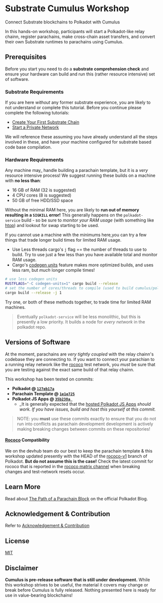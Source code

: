 # Substrate Cumulus Workshop

Connect Substrate blockchains to Polkadot with Cumulus

In this hands-on workshop, participants will start a Polkadot-like relay chainn, register
parachains, make cross-chain asset transfers, and convert their own Substrate runtimes to
parachains using Cumulus.

## Prerequisites

Before you start you need to do a **substrate comprehension check** and ensure your hardware
can build and run this (rather resource intensive) set of software.


### Substrate Requirements 

If you are here _without_ any former substrate experience, you are likely to not understand or
complete this tutorial. Before you continue please complete the following tutorials:

- [Create Your First Substrate Chain](https://substrate.dev/docs/en/tutorials/create-your-first-substrate-chain/)
- [Start a Private Network](https://substrate.dev/docs/en/tutorials/start-a-private-network/)

We will reference these assuming you have already understand all the steps involved in these,
and have your machine configured for substrate based code base compilation.

### Hardware Requirements

Any machine may_ handle building a parachain template, but it is a _very_ resource intensive process!
We suggest running these builds on a machine with **no less than**:
- 16 GB of RAM (32 is suggested)
- 4 CPU cores (8 is suggested)
- 50 GB of free HDD/SSD space

Without the minimal RAM here, you are likely to **run out of memory resulting in a `SIGKILL` error!**
This generally happens on the `polkadot-service` build - so be sure to *monitor your RAM usage*
(with something like [htop](https://htop.dev/)) and lookout for swap starting to be used.

If you cannot use a machine with the minimums here,you can try a few things that trade longer build 
times for limited RAM usage.
- Use Less threads cargo's `j` flag == the number of threads to use to build.
  Try to use just a few less than you have available total and monitor RAM usage.
- Cargo's [codegen units](](https://doc.rust-lang.org/cargo/reference/profiles.html#codegen-units)) 
  feature makes more optimized builds, and uses less ram, but _much_ longer compile times!

```bash
# use less codegen units
RUSTFLAGS="-C codegen-units=1" cargo build --release 
# set the number of cores/threads to compile (used to build cumulus/polkadot on rpi 3)
cargo build --release -j 1
```

Try one, or both of these methods together, to trade time for limited RAM machines. 

> Eventually `polkadot-service` will be less monolithic, but this is presently a low priority.
> It builds a node for _every network_ in the polkadot repo.

## Versions of Software

At the moment, parachains are _very tightly coupled_ with the relay chainn's codebase they are 
connecting to. If you want to connect your parachian to a running relay network like the 
[rococo](https://wiki.polkadot.network/docs/en/build-parachains-rococo) test network, you _must_
be sure that you are testing against the exact same build of that relay chainn. 

This workshop has been tested on commits:

- **Polkadot @ [`127eb17a`](https://github.com/paritytech/polkadot/commit/127eb17a25bbe2a9f2731ff11a65d7f8170f2373)**
- **Parachain Template @ [`1e1e725`](https://github.com/substrate-developer-hub/substrate-parachain-template/commit/1e1e7257e4429e8413f5a27940d4941d220317a7)**
- **Polkadot JS Apps @ [`35b238a `](https://github.com/polkadot-js/apps/commit/35b238a1bfb59a4c4e7488671a7261b54bf314c9)**
    - _It is generally expected that the [hosted Polkadot JS Apps](https://polkadot.js.org/apps/#/explorer)
      _should work. If you have issues, build and host this yourself at this commit._

> NOTE: you **must** use these commits exactly to ensure that you do not run into conflicts as parachain development
> development is actively making breaking changes between commits on these repositories!

#### [Rococo](https://wiki.polkadot.network/docs/en/build-parachains-rococo) Compatibility

We on the devhub team do our best to keep the parachain template & this workshop updated presently
with the HEAD of the [rococo-v1](https://github.com/paritytech/polkadot/commits/rococo-v1) branch
of Polkadot. **But do not assume this is the case!** Check the latest commit for rococo that is
reported in the [rococo matrix channel](https://matrix.to/#/#rococo:matrix.parity.io) when breaking
changes and test-network resets occur.

## Learn More

Read about [The Path of a Parachain Block](https://polkadot.network/the-path-of-a-parachain-block/) on the official
Polkadot Blog.

## Acknowledgement & Contribution

Refer to [Acknowledgement & Contribution](acknowledgement-contribution.md)

## License

[MIT](LICENCE)

## Disclaimer

**Cumulus is pre-release software that is still under development.** While this workshop strives to be useful, the material
it covers may change or break before Cumulus is fully released. Nothing presented here is ready for use in value-bearing
blockchains!
